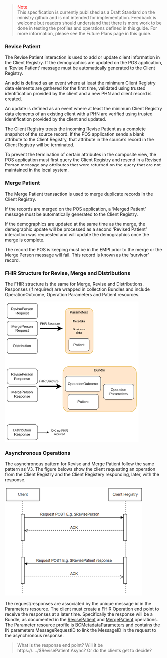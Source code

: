 ><span style="color:red">Note</span><br>This specification is currently published as a Draft Standard on the ministry github and is not intended for implementation. Feedback is welcome but readers should understand that there is more work to be done in testing the profiles and operations defined in this guide. For more information, please see the Future Plans page in this guide.

### Revise Patient

The Revise Patient interaction is used to add or update client information in the Client Registry.  If the demographics are updated on the POS application, a ‘Revise Patient’ message must be automatically generated to the Client Registry. 

An add is defined as an event where at least the minimum Client Registry data elements are gathered for the first time, validated using trusted identification provided by the client and a new PHN and client record is created. 

An update is defined as an event where at least the minimum Client Registry data elements of an existing client with a PHN are verified using trusted identification provided by the client and updated. 

The Client Registry treats the incoming Revise Patient as a complete snapshot of the source record. If the POS application sends a blank attribute to the Client Registry, that attribute in the source’s record in the Client Registry will be terminated. 

To prevent the termination of certain attributes in the composite view, the POS application must first query the Client Registry and resend in a Revised Person message any attributes that were returned on the query that are not maintained in the local system.

### Merge Patient

The Merge Patient transaction is used to merge duplicate records in the Client Registry. 

If the records are merged on the POS application, a ‘Merged Patient’ message must be automatically generated to the Client Registry. 

If the demographics are updated at the same time as the merge, the demographic update will be processed as a second ‘Revised Patient’ interaction was requested and will update the demographics once the merge is complete. 

The record the POS is keeping must be in the EMPI prior to the merge or the Merge Person message will fail. This record is known as the ‘survivor’ record.

### FHIR Structure for Revise, Merge and Distributions

The FHIR structure is the same for Merge, Revise and Distributions.  Responses (if required) are wrapped in collection Bundles and include OperationOutcome, Operation Parameters and Patient resources.

<span>
	<img src="revise_merge_fhir.png" height="450"/>
</span>


### Asynchronous Operations

The asynchronous pattern for Revise and Merge Patient follow the same pattern as V3.  The figure belows show the client requesting an operation from the Client Registry and the Client Registery responding, later, with the response.

<span>
	<img src="asyncSequence.png" height="350"/>
</span>


The request/responses are associated by the unique message id in the Parameters resource.  The client must create a FHIR Operation end point to receive the responses at a later time.  Specifically the response will be a Bundle, as documented in the [RevisePatient](OperationDefinition-bc-patient-revise.html) and [MergePatient](OperationDefinition-bc-patient-merge.html) operations.  The Parameter resource profile is [BCMetadataParameters](StructureDefinition-bc-metadata-parameters.html) and contains the IN parameters MessageRequestID to link the MessageID in the request to the asynchronous response.

>What is the response end point?  Will it be https://..../$RevisePatient.Async?  Or do the clients get to decide?

